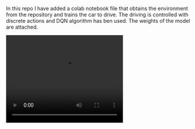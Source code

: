 In this repo I have added a colab notebook file that obtains the environment from the repository and trains the car to drive. The driving is controlled with discrete actions and DQN algorithm has ben used. The weights of the model are attached. 

<video width="320" height="240" controls>
  <source src="[movie.mp4](https://github.com/eagle-Ji/DQN_FindDestination/blob/main/Final_Modle_Video.mp4)" type="video/mp4">
</video>
